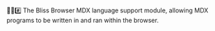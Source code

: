 🌳️🌐️#️⃣️ The Bliss Browser MDX language support module, allowing MDX programs to be written in and ran within the browser.
